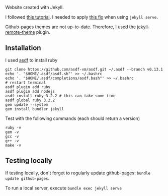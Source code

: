 

Website created with Jekyll.

I followed [this tutorial](https://docs.github.com/en/pages/setting-up-a-github-pages-site-with-jekyll/creating-a-github-pages-site-with-jekyll?platform=linux).
I needed to apply [this fix](https://github.com/jekyll/jekyll/issues/8523) when using `jekyll serve`.

Github-pages themes are not up-to-date. Therefore, I used the [jekyll-remote-theme](https://github.com/benbalter/jekyll-remote-theme) plugin.

## Installation

I used [asdf](https://asdf-vm.com/guide/getting-started.html) to install ruby
```
git clone https://github.com/asdf-vm/asdf.git ~/.asdf --branch v0.13.1
echo '. "$HOME/.asdf/asdf.sh"' >> ~/.bashrc
echo '. "$HOME/.asdf/completions/asdf.bash"' >> ~/.bashrc
# restart terminal
asdf plugin add ruby
asdf plugin add nodejs
asdf install ruby 3.2.2 # this can take some time
asdf global ruby 3.2.2
gem update --system
gem install bundler jekyll
```

Test with the following commands (each should return a version)
```
ruby -v
gem -v
gcc -v
g++ -v
make -v
```

## Testing locally

If testing locally, don't forget to regularly update github-pages: `bundle update github-pages`.

To run a local server, execute `bundle exec jekyll serve`